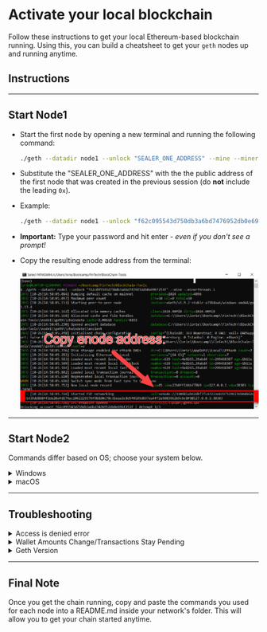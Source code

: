 # Activate your local blockchain

Follow these instructions to get your local Ethereum-based blockchain running.  Using this, you can build a cheatsheet to get your `geth` nodes up and running anytime.

## Instructions

---

## Start Node1 

* Start the first node by opening a new terminal and running the following command: 

  ```bash
  ./geth --datadir node1 --unlock "SEALER_ONE_ADDRESS" --mine --minerthreads 1
  ```
* Substitute the "SEALER_ONE_ADDRESS" with the the public address of the first node that was created in the previous session (do **not** include the leading `0x`). 

* Example:

  ```bash
  ./geth --datadir node1 --unlock "f62c095543d750db3a6bd7476952db0e69bf253f" --mine --minerthreads 1
  ```
* **Important:** Type your password and hit enter - _even if you don't see a prompt!_

* Copy the resulting enode address from the terminal:


   <img src="Images/enode-address.png" width = 600>

---

## Start Node2

Commands differ based on OS; choose your system below.

<details><summary>Windows</summary>

* Start node two by opening a second new terminal and running the following command: 

  ```bash     
  ./geth --datadir node2 --unlock "SEALER_TWO_ADDRESS" --port 30304 --rpc --bootnodes "SEALER_ONE_ENODE_ADDRESS" --ipcdisable --allow-insecure-unlock   
  ```
* Substitute the "SEALER_TWO_ADDRESS" with the the public address of the second node that was created in the previous session. (do **not** include the leading `0x`).

* Substitute the "SEALER_ONE_ENODE_ADDRESS" with the enode address of node 1 that was copied in step 1.  

* For example:

  ```bash
  ./geth --datadir node2 --unlock "0a8435117d77c184fd35a75d4dce4390369094f7" --port 30304 --rpc --bootnodes "enode://330481ab62dbf7fc47213e83975196156b0d842c4c81439dd888ff2de20afd174ac2062229376f9b8d0c70c31eaa2c8d5f0105db97ea4f72a50839b2b9c6c8f9@127.0.0.1:30303" --ipcdisable --allow-insecure-unlock
  ```  

* **Important**: Type your password and hit enter - _even if you don't see a prompt!_

* The chain should be up and running after you start the second node.

</details>

<details><summary>macOS</summary>

* Start node two by opening a second new terminal and running the following command: 

  ```bash
  ./geth --datadir node2 --unlock "SEALER_TWO_ADDRESS" --port 30304 --rpc --bootnodes "SEALER_ONE_ENODE_ADDRESS" --allow-insecure-unlock
  ```
* Substitute the "SEALER_TWO_ADDRESS" with the the public address of the second node that was created in the previous session. (do **not** include the leading `0x`).

* Substitute the "SEALER_ONE_ENODE_ADDRESS" with the enode address of node 1 that was copied in step 1.  

* For example:

  ```bash
  ./geth --datadir node2 --unlock "0a8435117d77c184fd35a75d4dce4390369094f7" --port 30304 --rpc --bootnodes "enode://330481ab62dbf7fc47213e83975196156b0d842c4c81439dd888ff2de20afd174ac2062229376f9b8d0c70c31eaa2c8d5f0105db97ea4f72a50839b2b9c6c8f9@127.0.0.1:30303" --allow-insecure-unlock
  ```

* **Important**: Type your password and hit enter - even if you don't see a prompt!

* The chain should be up and running after you start the second node.

</details>

---

## Troubleshooting

<details><summary>Access is denied error</summary>

  * Access being denied is a common error.
  
  
    <img src="Images/access-denied.png" width = 600>

  * To resolve:
    * Add the flags `--allow-insecure-unlock`
    * Enter your password if prompted. 
    * It may be difficult to see the password prompt (as seen in the image below), however you must still input the password and hit enter for the chain to begin mining.

    <img src="../../Images/password-prompt.png" width = 600>
    
</details>

<details><summary>Wallet Amounts Change/Transactions Stay Pending</summary>

  * If you aren't seeing any movement in the wallet amounts in MyCrypto after sending/receiving transactions, make sure you are sending a large enough sum of ETH to see actual movement in the digits. You may have to click on the amount itself to see the full value down to the WEI.
    ![before_after_click_mycrypto](../../Images/before_after_click_mycrypto.png)

* If increasing the transaction value and clicking on the wallet amount doesn't help, try the following:
    * Terminate both nodes using `control+C` in the Node1 and Node2 terminal windows.
    * Change networks in MyCrypto to a Testnet such as Kovan.
    * Restart Node1 and Node2 in their terminal windows.
    * Reconnect to your network in MyCrypto.
    * Log into your wallet and refresh the amount.

</details>

<details><summary>Geth Version</summary>

* If you are still having trouble:
  
  * Verify your Geth version by running the command:
  ` ./geth version`
  * The resulting version number should be `1.9.7`
  * If it's not, repeat the installation instructions from [Unit 18](../../../Supplemental/go-ethereum-tools-install.md), then recreate your blockchain.
</details>

---

## Final Note

Once you get the chain running, copy and paste the commands you used for each node into a README.md inside your network's folder. This will allow you to get your chain started anytime.
